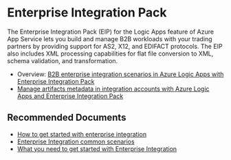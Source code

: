 <properties
	pageTitle="Enterprise Integration Pack"
	description="Enterprise Integration Pack"
	service=""
	resource=""
	authors="genlin"
	ms.author="mquian"
	displayOrder=""
	selfHelpType="generic"
	supportTopicIds="32588758"
	resourceTags=""
	productPesIds="15791"
	cloudEnvironments="public"
	articleId="f7517214-4002-48f3-9ce4-3f84fb92275e"
/>

# Enterprise Integration Pack

The Enterprise Integration Pack (EIP) for the Logic Apps feature of Azure App Service lets you build and manage B2B workloads with your trading partners by providing support for AS2, X12, and EDIFACT protocols. The EIP also includes XML processing capabilities for flat file conversion to XML, schema validation, and transformation.

- Overview: [B2B enterprise integration scenarios in Azure Logic Apps with Enterprise Integration Pack](https://docs.microsoft.com/azure/logic-apps/logic-apps-enterprise-integration-overview) 
- [Manage artifacts metadata in integration accounts with Azure Logic Apps and Enterprise Integration Pack](https://docs.microsoft.com/azure/logic-apps/logic-apps-enterprise-integration-metadata)

## **Recommended Documents**

- [How to get started with enterprise integration](https://docs.microsoft.com/azure/logic-apps/logic-apps-enterprise-integration-overview#how-to-get-started-with-enterprise-integration)
- [Enterprise Integration common scenarios](https://docs.microsoft.com/azure/logic-apps/logic-apps-enterprise-integration-overview#what-are-some-common-scenarios)
- [What you need to get started with Enterprise Integration](https://docs.microsoft.com/azure/logic-apps/logic-apps-enterprise-integration-overview#heres-what-you-need-to-get-started)

